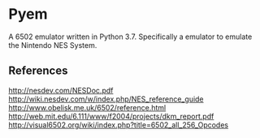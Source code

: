 # Pyem

A 6502 emulator written in Python 3.7. Specifically a emulator to
emulate the Nintendo NES System.


## References

http://nesdev.com/NESDoc.pdf
http://wiki.nesdev.com/w/index.php/NES_reference_guide
http://www.obelisk.me.uk/6502/reference.html
http://web.mit.edu/6.111/www/f2004/projects/dkm_report.pdf
http://visual6502.org/wiki/index.php?title=6502_all_256_Opcodes